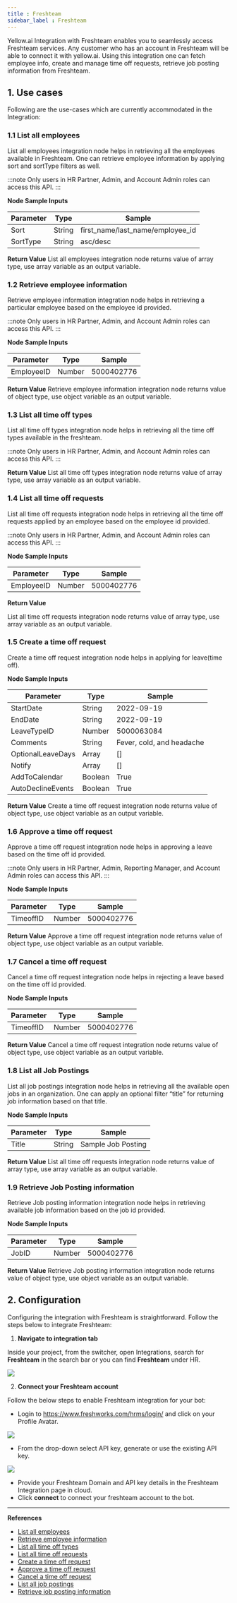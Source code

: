 ```yaml
---
title : Freshteam
sidebar_label : Freshteam
---
```


Yellow.ai Integration with Freshteam enables you to seamlessly access Freshteam services. Any customer who has an account in Freshteam will be able to connect it with yellow.ai. Using this integration one can fetch employee info, create and manage time off requests, retrieve job posting information from Freshteam.

## 1. Use cases 
Following are the use-cases which are currently accommodated in the Integration:
	
### 1.1 List all employees
List all employees integration node helps in retrieving all the employees available in Freshteam. One can retrieve employee information by applying sort and sortType filters as well.

:::note
Only users in HR Partner, Admin, and Account Admin roles can access this API.
:::

**Node Sample Inputs**


| Parameter | Type | Sample |
| -------- | -------- | -------- |
|   Sort       |  String        |first_name/last_name/employee_id      |
|   SortType       |  String        |   asc/desc       |

**Return Value**
List all employees integration node returns value of array type, use array variable as an output variable.

### 1.2 Retrieve employee information

Retrieve employee information integration node helps in retrieving a particular employee based on the employee id provided.

:::note
Only users in HR Partner, Admin, and Account Admin roles can access this API.
:::

**Node Sample Inputs**

| Parameter | Type | Sample |
| -------- | -------- | -------- |
| EmployeeID |  Number  |5000402776 |



**Return Value**
Retrieve employee information integration node returns value of object type, use object variable as an output variable.


### 1.3 List all time off types

List all time off types integration node helps in retrieving all the time off types available in the freshteam.

:::note
Only users in HR Partner, Admin, and Account Admin roles can access this API.
:::

**Return Value**
List all time off types integration node returns value of array type, use array variable as an output variable.

### 1.4 List all time off requests

List all time off requests integration node helps in retrieving all the time off requests applied by an employee based on the employee id provided.  

:::note
Only users in HR Partner, Admin, and Account Admin roles can access this API.
:::

**Node Sample Inputs**

| Parameter | Type | Sample |
| -------- | -------- | -------- |
|   EmployeeID       |  Number        |5000402776      |


**Return Value**

List all time off requests integration node returns value of array type, use array variable as an output variable.

### 1.5 Create a time off request

Create a time off request integration node helps in applying for leave(time off).

**Node Sample Inputs**

| Parameter | Type | Sample |
| -------- | -------- | -------- |
|   StartDate       |  String        |2022-09-19 |
|   EndDate       |  String        |2022-09-19|
|   LeaveTypeID       |  Number        |5000063084|
|   Comments       |  String        |Fever, cold, and headache|
|   OptionalLeaveDays       |  Array        |[]|
|   Notify       |  Array        |[]|
|   AddToCalendar       |  Boolean        |True|
|   AutoDeclineEvents       |  Boolean        |True|

**Return Value**
Create a time off request integration node returns value of object type, use object variable as an output variable.

### 1.6 Approve a time off request

Approve a time off request integration node helps in approving a leave based on the time off id provided.

:::note
Only users in HR Partner, Admin, Reporting Manager, and Account Admin roles can access this API.
:::

**Node Sample Inputs**

| Parameter | Type | Sample |
| -------- | -------- | -------- |
|   TimeoffID       |  Number        |5000402776      |

**Return Value**
Approve a time off request integration node returns value of object type, use object variable as an output variable.

### 1.7 Cancel a time off request
Cancel a time off request integration node helps in rejecting a leave based on the time off id provided.

**Node Sample Inputs**

| Parameter | Type | Sample |
| -------- | -------- | -------- |
|   TimeoffID       |  Number        |5000402776      |

**Return Value**
Cancel a time off request integration node returns value of object type, use object variable as an output variable.


### 1.8 List all Job Postings

List all job postings integration node helps in retrieving all the available open jobs in an organization. One can apply an optional filter “title” for returning job information based on that title.

**Node Sample Inputs**

| Parameter | Type | Sample |
| -------- | -------- | -------- |
|   Title       |  String        |Sample Job Posting      |

**Return Value**
List all time off requests integration node returns value of array type, use array variable as an output variable.

### 1.9 Retrieve Job Posting information

Retrieve Job posting information integration node helps in retrieving available job information based on the job id provided.

**Node Sample Inputs**

| Parameter | Type | Sample |
| -------- | -------- | -------- |
|   JobID       |  Number        |5000402776      |


**Return Value**
Retrieve Job posting information integration node returns value of object type, use object variable as an output variable.

## 2. Configuration

Configuring the integration with Freshteam is straightforward. Follow the steps below to integrate Freshteam:

1. **Navigate to integration tab**

Inside your project, from the switcher, open Integrations, search for **Freshteam** in the search bar or you can find **Freshteam** under HR.

![](https://i.imgur.com/wvRnq7s.png)


2. **Connect your Freshteam account**

Follow the below steps to enable Freshteam integration for your bot:

- Login to https://www.freshworks.com/hrms/login/ and click on your Profile Avatar.
     
![](https://i.imgur.com/B1bHeZz.png)

- From the drop-down select API key, generate or use the existing API key.
     
![](https://i.imgur.com/n2SADMw.png)

     
- Provide your Freshteam Domain and API key details in the Freshteam Integration page in cloud.  
- Click **connect** to connect your freshteam account to the bot.


---

**References**

* [List all employees](https://developers.freshteam.com/api/#list_all_employees)
* [Retrieve employee information](https://developers.freshteam.com/api/#retrieve_employee_information)
* [List all time off types](https://developers.freshteam.com/api/#list_all_leave_types)
* [List all time off requests](https://developers.freshteam.com/api/#list_all_leave_requests)
* [Create a time off request](https://developers.freshteam.com/api/#create_a_leave_request)
* [Approve a time off request](https://developers.freshteam.com/api/#approve_time_off)
* [Cancel a time off request](https://developers.freshteam.com/api/#cancel_time_off)
* [List all job postings](https://developers.freshteam.com/api/#list_all_job_postings)
* [Retrieve job posting information](https://developers.freshteam.com/api/#retrieve_job_posting_information)

